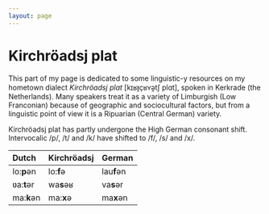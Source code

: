 ```yaml
---
layout: page
---
```


# Kirchröadsj plat

This part of my page is dedicated to some linguistic-y resources on my hometown dialect *Kirchröadsj plat* [kɪʁᵻ̯çʁʏə̯tʃ plɑt], spoken in Kerkrade (the Netherlands). Many speakers treat it as a variety of Limburgish (Low Franconian) because of geographic and sociocultural factors, but from a linguistic point of view it is a Ripuarian (Central German) variety.

Kirchröadsj plat has partly undergone the High German consonant shift. Intervocalic /p/, /t/ and /k/ have shifted to /f/, /s/ and /x/.

| Dutch | Kirchröadsj | German |
| :---- | :---------- | :----- |
| lo:**p**ən | lo:**f**ə | lau**f**ən |
| ʋa:**t**ər | wa**s**əʁ | va**s**ər |
| ma:**k**ən | ma:**x**ə | ma**x**ən|
